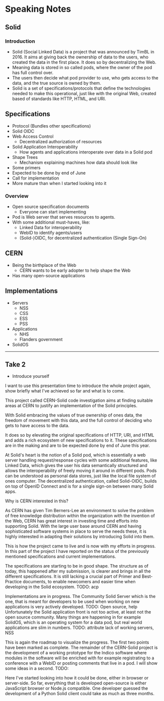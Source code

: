 # Speaking Notes

## Solid

### Introduction

* Solid (Social Linked Data) is a project that was announced by TimBL in 2016. It aims at giving back the ownership of data to the users, who created the data in the first place. It does so by decentralizing the Web.
* Meaning data is stored in so called pods, where the owner of the pod has full control over.
* The users then decide what pod provider to use, who gets access to the data, and the true source is owned by them.
* Solid is a set of specifications/protocols that define the technologies needed to make this operational, just like with the original Web, created based of standards like HTTP, HTML, and URI.

## Specifications

* Protocol (Bundles other specifications)
* Solid OIDC
* Web Access Control
  * Decentralized authorization of resources
* Solid Application Interoperability
  * How agents and applications interoperate over data in a Solid pod
* Shape Trees
  * Mechanism explaining machines how data should look like
* Some primers
* Expected to be done by end of June
* Call for implementation
* More mature than when I started looking into it

### Overview

* Open source specification documents
  * Everyone can start implementing
* Pod is Web server that serves resources to agents.
* With some additional must-haves, like:
  * Linked Data for interoperability
  * WebID to identify agents/users
  * (Solid-)OIDC, for decentralized authentication (Single Sign-On)

## CERN

* Being the birthplace of the Web
  * CERN wants to be early adopter to help shape the Web
* Has many open-source applications

## Implementations

* Servers
  * NSS
  * CSS
  * ESS
  * PSS
* Applications
  * NHS
  * Flanders government
* SolidOS

---

## Take 2

* Introduce yourself

I want to use this presentation time to introduce the whole project again, show briefly what I've achieved so far and what is to come.

This project called CERN-Solid code investigation aims at finding suitable areas at CERN to justify an implementation of the Solid principles.

With Solid embracing the values of true ownership of ones data, the freedom of movement with this data, and the full control of deciding who gets to have access to the data.

It does so by elevating the original specifications of HTTP, URI, and HTML and adds a rich ecosystem of new specifications to it. These specifications are in the making and are to be expected done by end of June this year.

At Solid's heart is the notion of a Solid pod, which is essentially a web server handling request/response cycles with some additional features, like Linked Data, which gives the user his data semantically structured and allows the interoperability of freely moving it around in different pods.
Pods can be understood as personal data stores, just like the local file system of ones computer.
The decentralized authentication, called Solid-OIDC, builds on top of OpenID Connect and is for a single sign-on between many Solid apps.

Why is CERN interested in this?

As CERN has given Tim Berners-Lee an environment to solve the problem of free knowledge distribution within the organization with the invention of the Web, CERN has great interest in investing time and efforts into supporting Solid. With the large user base around CERN and having sophisticated software systems in place to serve the needs these, it is highly interested in adapting their solutions by introducing Solid into them.

This is how the project came to live and is now with my efforts in progress.
In this part of the project I have reported on the status of the previously mentioned specifications and current implementations.

The specifications are starting to be in good shape. The structure as of today, this happened after my submission, is clearer and brings in all the different specifications.
It is still lacking a crucial part of Primer and Best-Practice documents, to enable newcomers and easier time when developing in the Solid ecosystem.
TODO: acp


Implementations are in progress. The Community Solid Server which is the one, that is meant for developers to be used when working on new applications is very actively developed.
TODO: Open source, help
Unfortunately the Solid application front is not too active, at least not the open source community. Many things are happening in for example SolidOS, which is an operating system for a data pod, but real world applications are slim in numbers.
TODO: attribute lack of working servers, NSS

This is again the roadmap to visualize the progress. The first two points have been marked as complete.
The remainder of the CERN-Solid project is the development of a working prototype for the Indico software where modules in the software will be enriched with for example registrating to a conference with a WebID or posting comments that live in a pod.
I will show some ideas in a second.
TODO:

Here I've started looking into how it could be done, either in browser or server-side.
So far, everything that is developed open-source is either JavaScript browser or Node.js compatible.
One developer guessed the development of a Python Solid client could take as much as three months.
